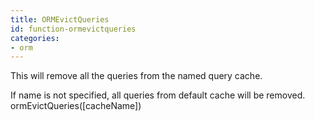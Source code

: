 ```yaml
---
title: ORMEvictQueries
id: function-ormevictqueries
categories:
- orm
---
```


This will remove all the queries from the named query cache.

If name is not specified, all queries from default cache will be removed.
ormEvictQueries([cacheName])

